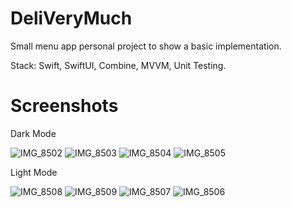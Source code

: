 # DeliVeryMuch
Small menu app personal project to show a basic implementation.

Stack:
Swift, SwiftUI, Combine, MVVM, Unit Testing.

# Screenshots

Dark Mode

![IMG_8502](https://github.com/user-attachments/assets/2a2eaf75-053f-44c9-9090-a41670363cf8)
![IMG_8503](https://github.com/user-attachments/assets/e7bf2c63-d155-4f96-8482-e4ad91a68bca)
![IMG_8504](https://github.com/user-attachments/assets/89580f03-dd4d-481f-b880-185ee88b8958)
![IMG_8505](https://github.com/user-attachments/assets/c27f44c6-3ec1-4dc6-83ea-ec5977794a91)


Light Mode

![IMG_8508](https://github.com/user-attachments/assets/e482f129-6d9e-40b8-8f52-8003661c93f5)
![IMG_8509](https://github.com/user-attachments/assets/0a8dfc1c-3a9d-412e-afdd-d9876d6ba41c)
![IMG_8507](https://github.com/user-attachments/assets/1226e52c-3b59-4a85-8fbd-ecba71c2f975)
![IMG_8506](https://github.com/user-attachments/assets/fc4f087f-acfd-4354-9342-a1d885881ad8)
